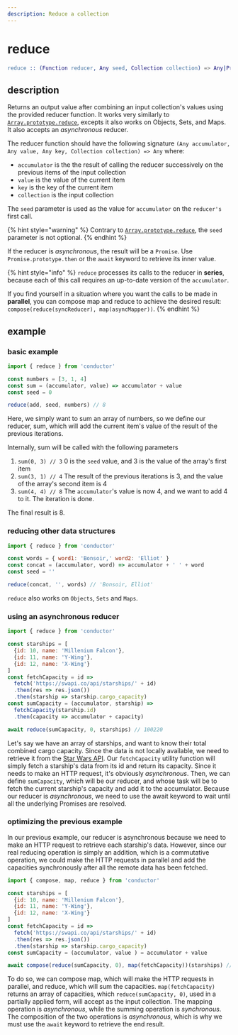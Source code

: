 ```yaml
---
description: Reduce a collection
---
```


# reduce

```erlang
reduce :: (Function reducer, Any seed, Collection collection) => Any|Promise<Any> output
```

## description

Returns an output value after combining an input collection's values using the provided reducer function. It works very similarly to [`Array.prototype.reduce`](https://developer.mozilla.org/en-US/docs/Web/JavaScript/Reference/Global_Objects/Array/Reduce), excepts it also works on Objects, Sets, and Maps. It also accepts an _asynchronous_ reducer.

The reducer function should have the following signature `(Any accumulator, Any value, Any key, Collection collection) => Any` where:

* `accumulator` is the the result of calling the reducer successively on the previous items of the input collection
* `value` is the value of the current item
* `key` is the key of the current item
* `collection` is the input collection

The `seed` parameter is used as the value for `accumulator` on the `reducer's` first call.

{% hint style="warning" %}
Contrary to [`Array.prototype.reduce`](https://developer.mozilla.org/en-US/docs/Web/JavaScript/Reference/Global_Objects/Array/Reduce), the `seed` parameter is not optional.
{% endhint %}

If the reducer is _asynchronous_, the result will be a `Promise`. Use `Promise.prototype.then` or the `await` keyword to retrieve its inner value.

{% hint style="info" %}
`reduce` processes its calls to the reducer in **series**, because each of this call requires an up-to-date version of the `accumulator`.

If you find yourself in a situation where you want the calls to be made in **parallel**, you can compose map and reduce to achieve the desired result: `compose(reduce(syncReducer), map(asyncMapper))`.
{% endhint %}

## example

### basic example

```javascript
import { reduce } from 'conductor'

const numbers = [3, 1, 4]
const sum = (accumulator, value) => accumulator + value
const seed = 0

reduce(add, seed, numbers) // 8
```

Here, we simply want to sum an array of numbers, so we define our reducer, sum, which will add the current item's value of the result of the previous iterations.

Internally, sum will be called with the following parameters

1. `sum(0, 3) // 3`  0 is the `seed` value, and 3 is the value of the array's first item
2. `sum(3, 1) // 4`  The result of the previous iterations is 3, and the value of the array's second item is 4
3. `sum(4, 4) // 8`  The `accumulator`'s value is now 4, and we want to add 4 to it. The iteration is done.

The final result is 8.

### reducing other data structures

```javascript
import { reduce } from 'conductor'

const words = { word1: 'Bonsoir,' word2: 'Elliot' }
const concat = (accumulator, word) => accumulator + ' ' + word
const seed = ''

reduce(concat, '', words) // 'Bonsoir, Elliot'
```

`reduce` also works on `Objects`, `Sets` and `Maps`.

### using an asynchronous reducer

```javascript
import { reduce } from 'conductor'

const starships = [
  {id: 10, name: 'Millenium Falcon'},
  {id: 11, name: 'Y-Wing'},
  {id: 12, name: 'X-Wing'}
]
const fetchCapacity = id =>
  fetch('https://swapi.co/api/starships/' + id)
  .then(res => res.json())
  .then(starship => starship.cargo_capacity)
const sumCapacity = (accumulator, starship) =>
  fetchCapacity(starship.id)
  .then(capacity => accumulator + capacity)

await reduce(sumCapacity, 0, starships) // 100220
```

Let's say we have an array of starships, and want to know their total combined cargo capacity. Since the data is not locally available, we need to retrieve it from the [Star Wars API](https://swapi.co/api/starships/). Our `fetchCapacity` utility function will simply fetch a starship's data from its id and return its capacity. Since it needs to make an HTTP request, it's obviously _asynchronous_. Then, we can define `sumCapacity`, which will be our reducer, and whose task will be to fetch the current starship's capacity and add it to the accumulator. Because our reducer is _asynchronous_, we need to use the await keyword to wait until all the underlying Promises are resolved.

### optimizing the previous example

In our previous example, our reducer is asynchronous because we need to make an HTTP request to retrieve each starship's data. However, since our real reducing operation is simply an addition, which is a commutative operation, we could make the HTTP requests in parallel and add the capacities synchronously after all the remote data has been fetched.

```javascript
import { compose, map, reduce } from 'conductor'

const starships = [
  {id: 10, name: 'Millenium Falcon'},
  {id: 11, name: 'Y-Wing'},
  {id: 12, name: 'X-Wing'}
]
const fetchCapacity = id =>
  fetch('https://swapi.co/api/starships/' + id)
  .then(res => res.json())
  .then(starship => starship.cargo_capacity)
const sumCapacity = (accumulator, value ) = accumulator + value

await compose(reduce(sumCapacity, 0), map(fetchCapacity))(starships) // 100220
```

To do so, we can compose map, which will make the HTTP requests in parallel, and reduce, which will sum the capacities. `map(fetchCapacity)` returns an array of capacities, which `reduce(sumCapacity, 0)`, used in a partially applied form, will accept as the input collection. The mapping operation is _asynchronous_, while the summing operation is _synchronous_. The composition of the two operations is _asynchronous_, which is why we must use the `await` keyword to retrieve the end result.

